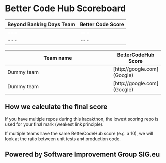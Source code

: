 # Better Code Hub Scoreboard 

Beyond Banking Days Team | Better Code Score
--- | ---
--- | ---
--- | ---

<table>
<colgroup>
<col width="70%" />
<col width="30%" />
</colgroup>
<thead>
<tr class="header">
<th>Team name</th>
<th>BetterCodeHub Score</th>
</tr>
</thead>
<tbody>
<tr>
<td markdown="span">Dummy team</td>
<td markdown="span">[http://google.com](Google)</td>
</tr>
<tr>
<td markdown="span">Dummy team</td>
<td markdown="span">[http://google.com](Google)</td>
</tr>
</tbody>
</table>

## How we calculate the final score

If you have multiple repos during this hacakthon, the lowest scoring repo is used for your final mark (weakest link principle).

If multiple teams have the same BetterCodeHub score (e.g. a 10), we will look at the ratio between unit tests and production code.


## Powered by Software Improvement Group SIG.eu
